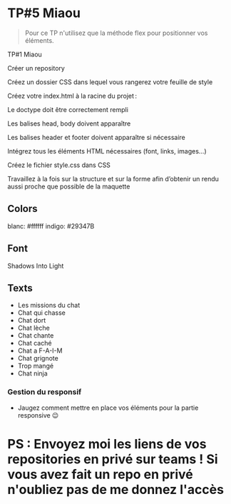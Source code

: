 # TP#5 Miaou 
> Pour ce TP n'utilisez que la méthode flex pour positionner vos éléments.

TP#1 Miaou 
 
Créer un repository 

Créez un dossier CSS dans lequel vous rangerez votre feuille de style 

Créez votre index.html à la racine du projet : 

Le doctype doit être correctement rempli 

Les balises head, body doivent apparaître 

Les balises header et footer doivent apparaître si nécessaire 

Intégrez tous les éléments HTML nécessaires (font, links, images…) 

Créez le fichier style.css dans CSS  

Travaillez à la fois sur la structure et sur la forme afin d’obtenir un rendu aussi proche que possible de la maquette 


## Colors
blanc: #ffffff
indigo: #29347B

## Font
Shadows Into Light

## Texts
- Les missions du chat
- Chat qui chasse
- Chat dort
- Chat lèche
- Chat chante
- Chat caché
- Chat a F-A-I-M
- Chat grignote
- Trop mangé
- Chat ninja

### Gestion du responsif
- Jaugez comment mettre en place vos éléments pour la partie responsive 😉

# PS : Envoyez moi les liens de vos repositories en privé sur teams ! Si vous avez fait un repo en privé n'oubliez pas de me donnez l'accès
